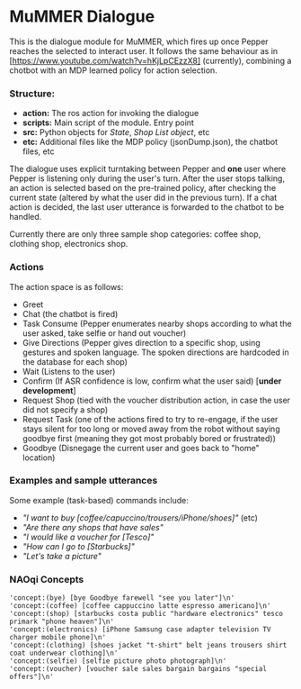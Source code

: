 # MuMMER Dialogue
This is the dialogue module for MuMMER, which fires up once Pepper reaches the selected to interact user. It follows the same behaviour as in [https://www.youtube.com/watch?v=hKjLpCEzzX8] (currently), combining a chotbot with an MDP learned policy for action selection.

### Structure:
- **action:** The ros action for invoking the dialogue
- **scripts:** Main script of the module. Entry point
- **src:** Python objects for *State*, *Shop List object*, etc
- **etc:** Additional files like the MDP policy (jsonDump.json), the chatbot files, etc

The dialogue uses explicit turntaking between Pepper and **one** user where Pepper is listening only during the user's turn. After the user stops talking, an action is selected based on the pre-trained policy, after checking the current state (altered by what the user did in the previous turn). If a chat action is decided, the last user utterance is forwarded to the chatbot to be handled.

Currently there are only three sample shop categories: coffee shop, clothing shop, electronics shop.

### Actions
The action space is as follows:
- Greet
- Chat  (the chatbot is fired)
- Task Consume (Pepper enumerates nearby shops according to what the user asked, take selfie or hand out voucher)
- Give Directions (Pepper gives direction to a specific shop, using gestures and spoken language. The spoken directions are hardcoded in the database for each shop)
- Wait (Listens to the user)
- Confirm (If ASR confidence is low, confirm what the user said) [**under development**]
- Request Shop (tied with the voucher distribution action, in case the user did not specify a shop)
- Request Task (one of the actions fired to try to re-engage, if the user stays silent for too long or moved away from the robot without saying goodbye first (meaning they got most probably bored or frustrated))
- Goodbye (Disnegage the current user and goes back to "home" location)
 
### Examples and sample utterances
Some example (task-based) commands include:
- *"I want to buy [coffee/capuccino/trousers/iPhone/shoes]"* (etc)
- *"Are there any shops that have sales"*
- *"I would like a voucher for [Tesco]"*
- *"How can I go to [Starbucks]"*
- *"Let's take a picture"*
 
### NAOqi Concepts
```
'concept:(bye) [bye Goodbye farewell "see you later"]\n'
'concept:(coffee) [coffee cappuccino latte espresso americano]\n'
'concept:(shop) [starbucks costa public "hardware electronics" tesco primark "phone heaven"]\n'
'concept:(electronics) [iPhone Samsung case adapter television TV charger mobile phone]\n'
'concept:(clothing) [shoes jacket "t-shirt" belt jeans trousers shirt coat underwear clothing]\n'
'concept:(selfie) [selfie picture photo photograph]\n'
'concept:(voucher) [voucher sale sales bargain bargains "special offers"]\n'
```